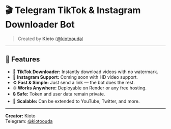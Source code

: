 # 🎬 Telegram TikTok & Instagram Downloader Bot

> Created by **Kioto** ([@kiotoouda](https://t.me/kiotoouda))

---

## 🚀 Features
- 📱 **TikTok Downloader:** Instantly download videos with no watermark.  
- 📸 **Instagram Support:** Coming soon with HD video support.  
- ⚙️ **Fast & Simple:** Just send a link — the bot does the rest.  
- 🌐 **Works Anywhere:** Deployable on Render or any free hosting.  
- 🔒 **Safe:** Token and user data remain private.  
- 🧠 **Scalable:** Can be extended to YouTube, Twitter, and more.  

---

**Creator:** Kioto  
Telegram: [@kiotoouda](https://t.me/kiotoouda)
